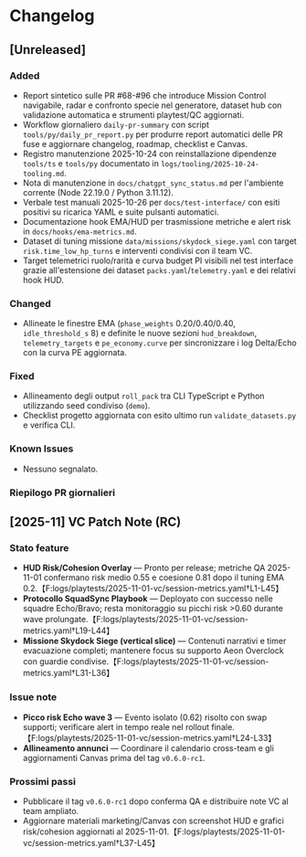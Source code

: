 # Changelog

## [Unreleased]
### Added
- Report sintetico sulle PR #68-#96 che introduce Mission Control navigabile, radar e confronto specie nel generatore, dataset hub con validazione automatica e strumenti playtest/QC aggiornati.
- Workflow giornaliero `daily-pr-summary` con script `tools/py/daily_pr_report.py` per produrre report automatici delle PR fuse e aggiornare changelog, roadmap, checklist e Canvas.
- Registro manutenzione 2025-10-24 con reinstallazione dipendenze `tools/ts` e `tools/py` documentato in `logs/tooling/2025-10-24-tooling.md`.
- Nota di manutenzione in `docs/chatgpt_sync_status.md` per l'ambiente corrente (Node 22.19.0 / Python 3.11.12).
- Verbale test manuali 2025-10-26 per `docs/test-interface/` con esiti positivi su ricarica YAML e suite pulsanti automatici.
- Documentazione hook EMA/HUD per trasmissione metriche e alert risk in `docs/hooks/ema-metrics.md`.
- Dataset di tuning missione `data/missions/skydock_siege.yaml` con target `risk.time_low_hp_turns` e interventi condivisi con il team VC.
- Target telemetrici ruolo/rarità e curva budget PI visibili nel test interface grazie all'estensione dei dataset `packs.yaml`/`telemetry.yaml` e dei relativi hook HUD.

### Changed
- Allineate le finestre EMA (`phase_weights` 0.20/0.40/0.40, `idle_threshold_s` 8) e definite le nuove sezioni `hud_breakdown`, `telemetry_targets` e `pe_economy.curve` per sincronizzare i log Delta/Echo con la curva PE aggiornata.

### Fixed
- Allineamento degli output `roll_pack` tra CLI TypeScript e Python utilizzando seed condiviso (`demo`).
- Checklist progetto aggiornata con esito ultimo run `validate_datasets.py` e verifica CLI.

### Known Issues
- Nessuno segnalato.

### Riepilogo PR giornalieri
<!-- daily-pr-summary:start -->
<!-- daily-pr-summary:end -->

## [2025-11] VC Patch Note (RC)
### Stato feature
- **HUD Risk/Cohesion Overlay** — Pronto per release; metriche QA 2025-11-01 confermano risk medio 0.55 e coesione 0.81 dopo il tuning EMA 0.2.【F:logs/playtests/2025-11-01-vc/session-metrics.yaml†L1-L45】
- **Protocollo SquadSync Playbook** — Deployato con successo nelle squadre Echo/Bravo; resta monitoraggio su picchi risk >0.60 durante wave prolungate.【F:logs/playtests/2025-11-01-vc/session-metrics.yaml†L19-L44】
- **Missione Skydock Siege (vertical slice)** — Contenuti narrativi e timer evacuazione completi; mantenere focus su supporto Aeon Overclock con guardie condivise.【F:logs/playtests/2025-11-01-vc/session-metrics.yaml†L31-L36】

### Issue note
- **Picco risk Echo wave 3** — Evento isolato (0.62) risolto con swap supporti; verificare alert in tempo reale nel rollout finale.【F:logs/playtests/2025-11-01-vc/session-metrics.yaml†L24-L33】
- **Allineamento annunci** — Coordinare il calendario cross-team e gli aggiornamenti Canvas prima del tag `v0.6.0-rc1`.

### Prossimi passi
- Pubblicare il tag `v0.6.0-rc1` dopo conferma QA e distribuire note VC al team ampliato.
- Aggiornare materiali marketing/Canvas con screenshot HUD e grafici risk/cohesion aggiornati al 2025-11-01.【F:logs/playtests/2025-11-01-vc/session-metrics.yaml†L37-L45】
